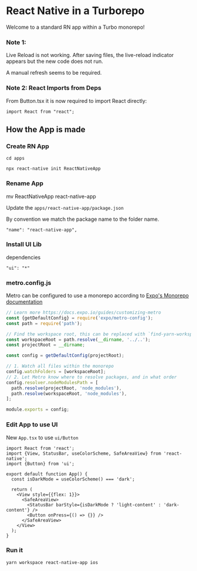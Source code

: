 # React Native in a Turborepo

Welcome to a standard RN app within a Turbo monorepo!

### Note 1:

Live Reload is not working. After saving files, the live-reload indicator appears but the new code does not run.

A manual refresh seems to be required.

### Note 2: React Imports from Deps

From Button.tsx it is now required to import React directly:

```
import React from "react";
```

## How the App is made

### Create RN App

`cd apps`

`npx react-native init ReactNativeApp`

### Rename App

mv ReactNativeApp react-native-app

Update the `apps/react-native-app/package.json`

By convention we match the package name to the folder name.

```
"name": "react-native-app",
```

### Install UI Lib

dependencies

```
"ui": "*"
```

### metro.config.js

Metro can be configured to use a monorepo according to [Expo's Monorepo documentation](https://docs.expo.dev/guides/monorepos/)

```js
// Learn more https://docs.expo.io/guides/customizing-metro
const {getDefaultConfig} = require('expo/metro-config');
const path = require('path');

// Find the workspace root, this can be replaced with `find-yarn-workspace-root`
const workspaceRoot = path.resolve(__dirname, '../..');
const projectRoot = __dirname;

const config = getDefaultConfig(projectRoot);

// 1. Watch all files within the monorepo
config.watchFolders = [workspaceRoot];
// 2. Let Metro know where to resolve packages, and in what order
config.resolver.nodeModulesPath = [
  path.resolve(projectRoot, 'node_modules'),
  path.resolve(workspaceRoot, 'node_modules'),
];

module.exports = config;
```

### Edit App to use UI

New `App.tsx` to use `ui/Button`

```tsx
import React from 'react';
import {View, StatusBar, useColorScheme, SafeAreaView} from 'react-native';
import {Button} from 'ui';

export default function App() {
  const isDarkMode = useColorScheme() === 'dark';

  return (
    <View style={{flex: 1}}>
      <SafeAreaView>
        <StatusBar barStyle={isDarkMode ? 'light-content' : 'dark-content'} />
        <Button onPress={() => {}} />
      </SafeAreaView>
    </View>
  );
}
```

### Run it

```
yarn workspace react-native-app ios
```
